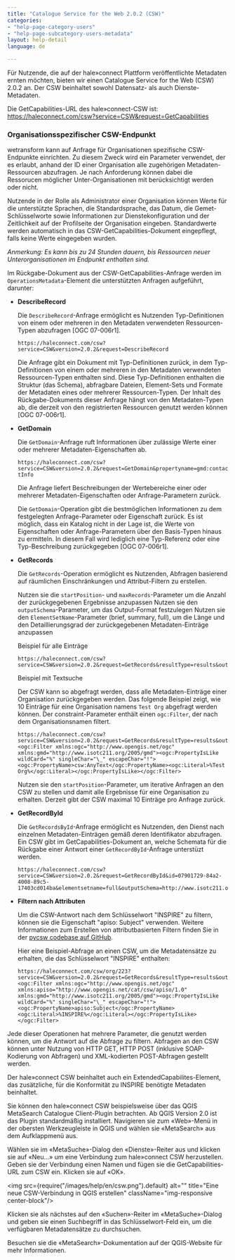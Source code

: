 ```yaml
---
title: "Catalogue Service for the Web 2.0.2 (CSW)"
categories:
- "help-page-category-users"
- "help-page-subcategory-users-metadata"
layout: help-detail
language: de

---
```


Für Nutzende, die auf der hale»connect Plattform veröffentlichte Metadaten ernten möchten, bieten wir einen Catalogue Service for the Web (CSW) 2.0.2 an. Der CSW beinhaltet sowohl Datensatz- als auch Dienste-Metadaten.

Die GetCapabilities-URL des hale»connect-CSW ist: https://haleconnect.com/csw?service=CSW&request=GetCapabilities

### **Organisationsspezifischer CSW-Endpunkt**
wetransform kann auf Anfrage für Organisationen spezifische CSW-Endpunkte einrichten. Zu diesem Zweck wird ein Parameter verwendet, der es erlaubt, anhand der ID einer Organisation alle zugehörigen Metadaten-Ressourcen abzufragen. Je nach Anforderung können dabei die Ressorucen möglicher Unter-Organisationen mit berücksichtigt werden oder nicht.

Nutzende in der Rolle als Administrator einer Organisation können Werte für die unterstützte Sprachen, die Standardsprache, das Datum, die Gemet-Schlüsselworte sowie Informationen zur Dienstekonfiguration und der Zeitlichkeit auf der Profilseite der Organisation eingeben. Standardwerte werden automatisch in das CSW-GetCapabilities-Dokument eingepflegt, falls keine Werte eingegeben wurden.

*Anmerkung: Es kann bis zu 24 Stunden dauern, bis Ressourcen neuer Unterorganisationen im Endpunkt enthalten sind.*

Im Rückgabe-Dokument aus der CSW-GetCapabilities-Anfrage werden im ``OperationsMetadata``-Element die unterstützten Anfragen aufgeführt, darunter:

* **DescribeRecord**

  Die ``DescribeRecord``-Anfrage ermöglicht es Nutzenden Typ-Definitionen von einem oder mehreren in den Metadaten verwendeten Ressourcen-Typen abzufragen [OGC 07-006r1].

    ``https://haleconnect.com/csw?service=CSW&version=2.0.2&request=DescribeRecord``

  Die Anfrage gibt ein Dokument mit Typ-Definitionen zurück, in dem Typ-Definitionen von einem oder mehreren in den Metadaten verwendeten Ressourcen-Typen enthalten sind. Diese Typ-Definitionen enthalten die Struktur (das Schema), abfragbare Dateien, Element-Sets und Formate der Metadaten eines oder mehrerer Ressourcen-Typen. Der Inhalt des Rückgabe-Dokuments dieser Anfrage hängt von den Metadaten-Typen ab, die derzeit von den registrierten Ressourcen genutzt werden können [OGC 07-006r1].

* **GetDomain**

  Die ``GetDomain``-Anfrage ruft Informationen über zulässige Werte einer oder mehrerer Metadaten-Eigenschaften ab.

    ``https://haleconnect.com/csw?service=CSW&version=2.0.2&request=GetDomain&propertyname=gmd:contactInfo``

  Die Anfrage liefert Beschreibungen der Wertebereiche einer oder mehrerer Metadaten-Eigenschaften oder Anfrage-Parametern zurück.

  Die ``GetDomain``-Operation gibt die bestmöglichen Informationen zu dem festgelegten Anfrage-Parameter oder Eigenschaft zurück. Es ist möglich, dass ein Katalog nicht in der Lage ist, die Werte von Eigenschaften oder Anfrage-Parametern über den Basis-Typen hinaus zu ermitteln. In diesem Fall wird lediglich eine Typ-Referenz oder eine Typ-Beschreibung zurückgegeben [OGC 07-006r1].

* **GetRecords**

  Die ``GetRecords``-Operation ermöglicht es Nutzenden, Abfragen basierend auf räumlichen Einschränkungen und Attribut-Filtern zu erstellen.

    Nutzen sie die ``startPosition``- und ``maxRecords``-Parameter um die Anzahl der zurückgegebenen Ergebnisse anzupassen
    Nutzen sie den ``outputSchema``-Parameter, um das Output-Format festzulegen
    Nutzen sie den ``ElementSetName``-Parameter (brief, summary, full), um die Länge und den Detaillierungsgrad der zurückgegebenen Metadaten-Einträge anzupassen

  Beispiel für alle Einträge

    ```
    https://haleconnect.com/csw?service=CSW&version=2.0.2&request=GetRecords&resultType=results&outputSchema=http://www.isotc211.org/2005/gmd&NAMESPACE=xmlns(gmd=http://www.isotc211.org/2005/gmd)&typeNames=gmd:MD_Metadata&elementSetName=full&startPosition=1&maxRecords=10
    ```

  Beispiel mit Textsuche

  Der CSW kann so abgefragt werden, dass alle Metadaten-Einträge einer Organisation zurückgegeben werden. Das folgende Beispiel zeigt, wie 10 Einträge für eine Organisation namens ```Test Org``` abgefragt werden können. Der constraint-Parameter enthält einen ```ogc:Filter```, der nach dem Organisationsnamen filtert.

    ```
    https://haleconnect.com/csw?service=CSW&version=2.0.2&request=GetRecords&resultType=results&outputSchema=http://www.isotc211.org/2005/gmd&NAMESPACE=xmlns(gmd=http://www.isotc211.org/2005/gmd)&typeNames=gmd:MD_Metadata&CONSTRAINTLANGUAGE=FILTER&elementSetName=full&startPosition=1&maxRecords=10&CONSTRAINT=<ogc:Filter xmlns:ogc="http://www.opengis.net/ogc" xmlns:gmd="http://www.isotc211.org/2005/gmd"><ogc:PropertyIsLike wildCard="%" singleChar="\_" escapeChar="!"><ogc:PropertyName>csw:AnyText</ogc:PropertyName><ogc:Literal>%Test Org%</ogc:Literal></ogc:PropertyIsLike></ogc:Filter>
    ```

  Nutzen sie den ``startPosition``-Parameter, um iterative Anfragen an den CSW zu stellen und damit alle Ergebnisse für eine Organisation zu erhalten. Derzeit gibt der CSW maximal 10 Einträge pro Anfrage zurück.

* **GetRecordById**

  Die ``GetRecordsById``-Anfrage ermöglicht es Nutzenden, den Dienst nach einzelnen Metadaten-Einträgen gemäß deren Identifikator abzufragen. Ein CSW gibt im GetCapabilities-Dokument an, welche Schemata für die Rückgabe einer Antwort einer ``GetRecordById``-Anfrage unterstüzt werden.

  ```
  https://haleconnect.com/csw?service=CSW&version=2.0.2&request=GetRecordById&id=07901729-84a2-4008-89c5-17403cd014ba&elementsetname=full&outputSchema=http://www.isotc211.org/2005/gmd
  ```

* **Filtern nach Attributen**

  Um die CSW-Antwort nach dem Schlüsselwort "INSPIRE" zu filtern, können sie die Eigenschaft "apiso: Subject" verwenden. Weitere Informationen zum Erstellen von attributbasierten Filtern finden Sie in der [pycsw codebase auf GitHub](https://github.com/geopython/pycsw/blob/70f1a19f764757a459501ae59f75982a50a14acb/pycsw/plugins/profiles/apiso/apiso.py#L65).

  Hier eine Beispiel-Abfrage an einen CSW, um die Metadatensätze zu erhalten, die das Schlüsselwort "INSPIRE" enthalten:

  ```
  https://haleconnect.com/csw/org/223?service=CSW&version=2.0.2&request=GetRecords&resultType=results&outputSchema=http://www.isotc211.org/2005/gmd&NAMESPACE=xmlns(gmd=http://www.isotc211.org/2005/gmd)&typeNames=gmd:MD_Metadata&CONSTRAINTLANGUAGE=FILTER&elementSetName=full&startPosition=1&maxRecords=10&CONSTRAINT=<ogc:Filter xmlns:ogc="http://www.opengis.net/ogc" xmlns:apiso="http://www.opengis.net/cat/csw/apiso/1.0" xmlns:gmd="http://www.isotc211.org/2005/gmd"><ogc:PropertyIsLike wildCard="%" singleChar="\_" escapeChar="!"><ogc:PropertyName>apiso:Subject</ogc:PropertyName><ogc:Literal>%INSPIRE%</ogc:Literal></ogc:PropertyIsLike></ogc:Filter>
  ```

Jede dieser Operationen hat mehrere Parameter, die genutzt werden können, um die Antwort auf die Abfrage zu filtern. Abfragen an den CSW können unter Nutzung von HTTP GET, HTTP POST (inklusive SOAP-Kodierung von Abfragen) und XML-kodierten POST-Abfragen gestellt werden.

Der hale»connect CSW beinhaltet auch ein ExtendedCapabilites-Element, das zusätzliche, für die Konformität zu INSPIRE benötigte Metadaten beinhaltet.

Sie können den hale»connect CSW beispielsweise über das QGIS MetaSearch Catalogue Client-Plugin betrachten. Ab QGIS Version 2.0 ist das Plugin standardmäßig installiert. Navigieren sie zum &laquo;Web&raquo;-Menü in der obersten Werkzeugleiste in QGIS und wählen sie &laquo;MetaSearch&raquo; aus dem Aufklappmenü aus.

Wählen sie im &laquo;MetaSuche&raquo;-Dialog den &laquo;Dienste&raquo;-Reiter aus und klicken sie auf &laquo;Neu...&raquo; um eine Verbindung zum hale»connect CSW herzustellen. Geben sie der Verbindung einen Namen und fügen sie die GetCapabilities-URL zum CSW ein. Klicken sie auf &laquo;OK&raquo;.

<img src={require("/images/help/en/csw.png").default} alt="" title="Eine neue CSW-Verbindung in QGIS erstellen" className="img-responsive center-block"/>

Klicken sie als nächstes auf den &laquo;Suchen&raquo;-Reiter im &laquo;MetaSuche&raquo;-Dialog und geben sie einen Suchbegriff in das Schlüsselwort-Feld ein, um die verfügbaren Metadatensätze zu durchsuchen.

Besuchen sie die &laquo;MetaSearch&raquo;-Dokumentation auf der QGIS-Website für mehr Informationen.
